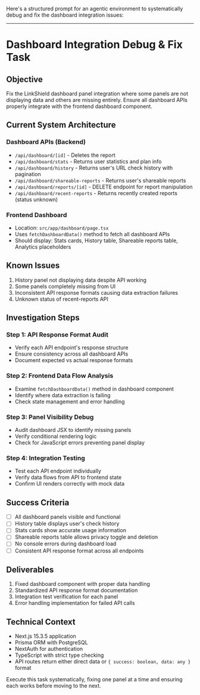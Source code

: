 Here's a structured prompt for an agentic environment to systematically debug and fix the dashboard integration issues:

---

# Dashboard Integration Debug & Fix Task

## Objective
Fix the LinkShield dashboard panel integration where some panels are not displaying data and others are missing entirely. Ensure all dashboard APIs properly integrate with the frontend dashboard component.

## Current System Architecture

### Dashboard APIs (Backend)
- `/api/dashboard/[id]` - Deletes the report
- `/api/dashboard/stats` - Returns user statistics and plan info
- `/api/dashboard/history` - Returns user's URL check history with pagination
- `/api/dashboard/shareable-reports` - Returns user's shareable reports
- `/api/dashboard/reports/[id]` - DELETE endpoint for report manipulation
- `/api/dashboard/recent-reports` - Returns recently created reports (status unknown)

### Frontend Dashboard
- Location: `src/app/dashboard/page.tsx`
- Uses `fetchDashboardData()` method to fetch all dashboard APIs
- Should display: Stats cards, History table, Shareable reports table, Analytics placeholders

## Known Issues
1. History panel not displaying data despite API working
2. Some panels completely missing from UI
3. Inconsistent API response formats causing data extraction failures
4. Unknown status of recent-reports API

## Investigation Steps

### Step 1: API Response Format Audit
- Verify each API endpoint's response structure
- Ensure consistency across all dashboard APIs
- Document expected vs actual response formats

### Step 2: Frontend Data Flow Analysis
- Examine `fetchDashboardData()` method in dashboard component
- Identify where data extraction is failing
- Check state management and error handling

### Step 3: Panel Visibility Debug
- Audit dashboard JSX to identify missing panels
- Verify conditional rendering logic
- Check for JavaScript errors preventing panel display

### Step 4: Integration Testing
- Test each API endpoint individually
- Verify data flows from API to frontend state
- Confirm UI renders correctly with mock data

## Success Criteria
- [ ] All dashboard panels visible and functional
- [ ] History table displays user's check history
- [ ] Stats cards show accurate usage information
- [ ] Shareable reports table allows privacy toggle and deletion
- [ ] No console errors during dashboard load
- [ ] Consistent API response format across all endpoints

## Deliverables
1. Fixed dashboard component with proper data handling
2. Standardized API response format documentation
3. Integration test verification for each panel
4. Error handling implementation for failed API calls

## Technical Context
- Next.js 15.3.5 application
- Prisma ORM with PostgreSQL
- NextAuth for authentication
- TypeScript with strict type checking
- API routes return either direct data or `{ success: boolean, data: any }` format

Execute this task systematically, fixing one panel at a time and ensuring each works before moving to the next.